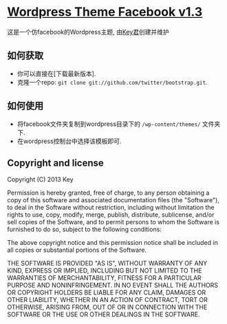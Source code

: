 # [Wordpress Theme Facebook v1.3](http://www.github.com/facebook/wp-theme-facebook)

这是一个仿facebook的Wordpress主题, 由[Key君](http://uloli.com/)创建并维护

## 如何获取

* 你可以直接在[下载最新版本].
* 克隆一个repo: `git clone git://github.com/twitter/bootstrap.git`.


## 如何使用

* 将facebook文件夹复制到wordpress目录下的 `/wp-content/themes/` 文件夹下.
* 在wordpress控制台中选择该模板即可.

## Copyright and license

Copyright (C) 2013 Key

Permission is hereby granted, free of charge, to any person obtaining a copy of this software and associated documentation files (the "Software"), to deal in the Software without restriction, including without limitation the rights to use, copy, modify, merge, publish, distribute, sublicense, and/or sell copies of the Software, and to permit persons to whom the Software is furnished to do so, subject to the following conditions:

The above copyright notice and this permission notice shall be included in all copies or substantial portions of the Software.

THE SOFTWARE IS PROVIDED "AS IS", WITHOUT WARRANTY OF ANY KIND, EXPRESS OR IMPLIED, INCLUDING BUT NOT LIMITED TO THE WARRANTIES OF MERCHANTABILITY, FITNESS FOR A PARTICULAR PURPOSE AND NONINFRINGEMENT. IN NO EVENT SHALL THE AUTHORS OR COPYRIGHT HOLDERS BE LIABLE FOR ANY CLAIM, DAMAGES OR OTHER LIABILITY, WHETHER IN AN ACTION OF CONTRACT, TORT OR OTHERWISE, ARISING FROM, OUT OF OR IN CONNECTION WITH THE SOFTWARE OR THE USE OR OTHER DEALINGS IN THE SOFTWARE.